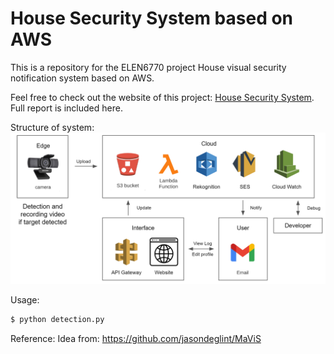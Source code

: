 # House Security System based on AWS
This is a repository for the ELEN6770 project House visual security notification system based on AWS.

Feel free to check out the website of this project: [House Security System](http://monitor6770.click "House Security System"). Full report is included here.

Structure of system:
![System Structure](/web/imgs/report1.png )

Usage:
```python
$ python detection.py
```
Reference:
Idea from: https://github.com/jasondeglint/MaViS